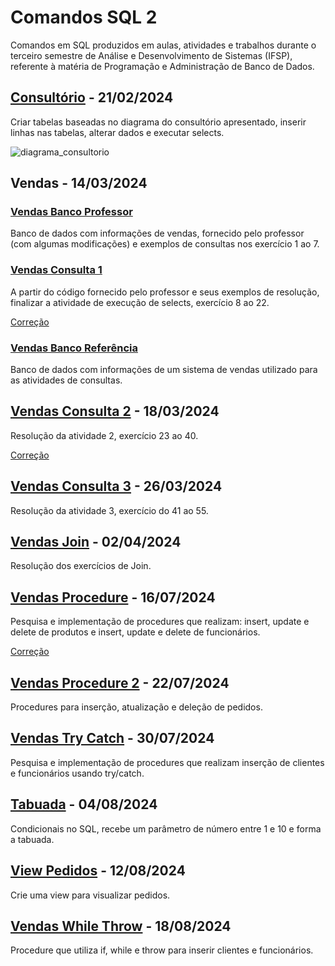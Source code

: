 # Comandos SQL 2
Comandos em SQL produzidos em aulas, atividades e trabalhos durante o terceiro semestre de Análise e Desenvolvimento de Sistemas (IFSP), referente à matéria de Programação e Administração de Banco de Dados.

## [Consultório](https://github.com/fernandalopesbarbalho/sql-ifsp-semestre3/blob/main/consultorio.sql) - 21/02/2024
Criar tabelas baseadas no diagrama do consultório apresentado, inserir linhas nas tabelas, alterar dados e executar selects.

![diagrama_consultorio](https://github.com/fernandalopesbarbalho/sql-ifsp-semestre3/assets/137642560/4fcf3a82-08ef-4874-92f8-b91d91e522d8)

## Vendas - 14/03/2024
### [Vendas Banco Professor](https://github.com/fernandalopesbarbalho/sql-ifsp-semestre3/blob/main/vendas_banco_professor.sql)
Banco de dados com informações de vendas, fornecido pelo professor (com algumas modificações) e exemplos de consultas nos exercício 1 ao 7.

### [Vendas Consulta 1](https://github.com/fernandalopesbarbalho/sql-ifsp-semestre3/blob/main/vendas_consulta1.sql)
A partir do código fornecido pelo professor e seus exemplos de resolução, finalizar a atividade de execução de selects, exercício 8 ao 22.

[Correção](https://github.com/fernandalopesbarbalho/sql-ifsp-semestre3/blob/main/vendas_consulta1_correcao.sql)

### [Vendas Banco Referência](https://github.com/fernandalopesbarbalho/sql-ifsp-semestre3/blob/main/vendas_banco_referencia.sql)
Banco de dados com informações de um sistema de vendas utilizado para as atividades de consultas.

## [Vendas Consulta 2](https://github.com/fernandalopesbarbalho/sql-ifsp-semestre3/blob/main/vendas_consulta2.sql) - 18/03/2024
Resolução da atividade 2, exercício 23 ao 40.

[Correção](https://github.com/fernandalopesbarbalho/sql-ifsp-semestre3/blob/main/vendas_consulta2_correcao.sql)

## [Vendas Consulta 3](https://github.com/fernandalopesbarbalho/sql-ifsp-semestre3/blob/main/vendas_consulta3.sql) - 26/03/2024
Resolução da atividade 3, exercício do 41 ao 55.

## [Vendas Join](https://github.com/fernandalopesbarbalho/sql-ifsp-semestre3/blob/main/vendas_join.sql) - 02/04/2024
Resolução dos exercícios de Join.

## [Vendas Procedure](https://github.com/fernandalopesbarbalho/sql-ifsp-semestre3/blob/main/vendas_procedure.sql) - 16/07/2024
Pesquisa e implementação de procedures que realizam: insert, update e delete de produtos e insert, update e delete de funcionários.

[Correção](https://github.com/fernandalopesbarbalho/sql-ifsp-semestre3/blob/main/vendas_procedure_correcao.sql)

## [Vendas Procedure 2](https://github.com/fernandalopesbarbalho/sql-ifsp-semestre3/blob/main/vendas_procedure2.sql) - 22/07/2024
Procedures para inserção, atualização e deleção de pedidos.

## [Vendas Try Catch](https://github.com/fernandalopesbarbalho/sql-ifsp-semestre3/blob/main/vendas_try_catch.sql) - 30/07/2024
Pesquisa e implementação de procedures que realizam inserção de clientes e funcionários usando try/catch.

## [Tabuada](https://github.com/fernandalopesbarbalho/sql-ifsp-semestre3/blob/main/tabuada.sql) - 04/08/2024
Condicionais no SQL, recebe um parâmetro de número entre 1 e 10 e forma a tabuada.

## [View Pedidos](https://github.com/fernandalopesbarbalho/sql-ifsp-semestre3/blob/main/view_pedidos.sql) - 12/08/2024
Crie uma view para visualizar pedidos.

## [Vendas While Throw](https://github.com/fernandalopesbarbalho/sql-ifsp-semestre3/blob/main/vendas_while_throw.sql) - 18/08/2024
Procedure que utiliza if, while e throw para inserir clientes e funcionários.

